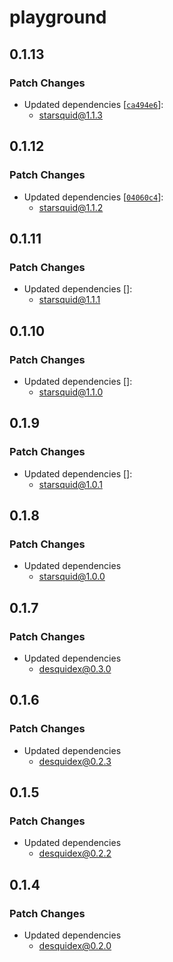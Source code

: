 # playground

## 0.1.13

### Patch Changes

- Updated dependencies [[`ca494e6`](https://github.com/sgalcheung/starsquid/commit/ca494e67a13aac4412bb72c48125dd61f5c6844b)]:
  - starsquid@1.1.3

## 0.1.12

### Patch Changes

- Updated dependencies [[`04060c4`](https://github.com/sgalcheung/starsquid/commit/04060c47c055f5565a0ca904eae14862154ae9bd)]:
  - starsquid@1.1.2

## 0.1.11

### Patch Changes

- Updated dependencies []:
  - starsquid@1.1.1

## 0.1.10

### Patch Changes

- Updated dependencies []:
  - starsquid@1.1.0

## 0.1.9

### Patch Changes

- Updated dependencies []:
  - starsquid@1.0.1

## 0.1.8

### Patch Changes

- Updated dependencies
  - starsquid@1.0.0

## 0.1.7

### Patch Changes

- Updated dependencies
  - desquidex@0.3.0

## 0.1.6

### Patch Changes

- Updated dependencies
  - desquidex@0.2.3

## 0.1.5

### Patch Changes

- Updated dependencies
  - desquidex@0.2.2

## 0.1.4

### Patch Changes

- Updated dependencies
  - desquidex@0.2.0
